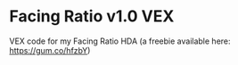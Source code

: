 # Facing Ratio v1.0 VEX

VEX code for my Facing Ratio HDA (a freebie available here: https://gum.co/hfzbY)
